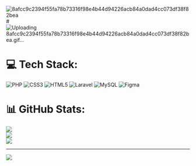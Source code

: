 ![8afcc9c2394f55fa78b73316f98e4b44d94226acb84a0dad4cc073df38f82bea](https://github.com/SijedD/SijedD/assets/149448448/fe53070d-1ab8-4aa5-a9e1-e1766db47f15)# 
![Uploading 8afcc9c2394f55fa78b73316f98e4b44d94226acb84a0dad4cc073df38f82bea.gif…](![5441a17384c93734172a33e6084401ab9f31cf22c7276cb7f1c0e16c62b1d22d](https://github.com/SijedD/SijedD/assets/149448448/797a0b14-46ae-4de0-8791-041796af6029)
)


# 💻 Tech Stack:
![PHP](https://img.shields.io/badge/php-%23777BB4.svg?style=for-the-badge&logo=php&logoColor=white) ![CSS3](https://img.shields.io/badge/css3-%231572B6.svg?style=for-the-badge&logo=css3&logoColor=white) ![HTML5](https://img.shields.io/badge/html5-%23E34F26.svg?style=for-the-badge&logo=html5&logoColor=white) ![Laravel](https://img.shields.io/badge/laravel-%23FF2D20.svg?style=for-the-badge&logo=laravel&logoColor=white) ![MySQL](https://img.shields.io/badge/mysql-%2300000f.svg?style=for-the-badge&logo=mysql&logoColor=white) ![Figma](https://img.shields.io/badge/figma-%23F24E1E.svg?style=for-the-badge&logo=figma&logoColor=white)
# 📊 GitHub Stats:
![](https://github-readme-stats.vercel.app/api?username=SijedD&theme=dark&hide_border=false&include_all_commits=true&count_private=true)<br/>
![](https://github-readme-streak-stats.herokuapp.com/?user=SijedD&theme=dark&hide_border=false)<br/>
![](https://github-readme-stats.vercel.app/api/top-langs/?username=SijedD&theme=dark&hide_border=false&include_all_commits=true&count_private=true&layout=compact)

---
[![](https://visitcount.itsvg.in/api?id=SijedD&icon=0&color=6)](https://visitcount.itsvg.in)

<!-- Proudly created with GPRM ( https://gprm.itsvg.in ) -->
